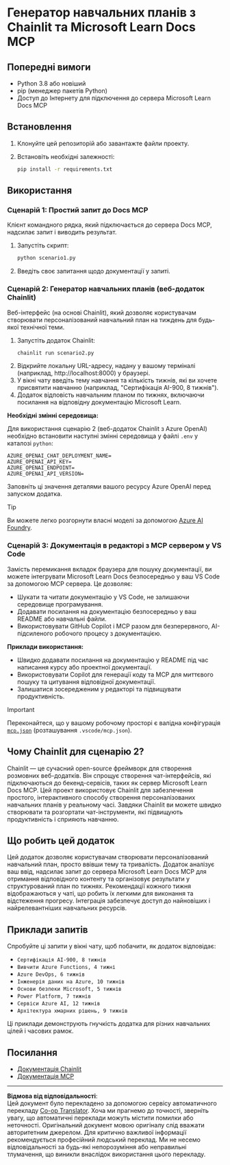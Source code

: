 <!--
CO_OP_TRANSLATOR_METADATA:
{
  "original_hash": "6ef6015d29b95f1cab97fb88a045a991",
  "translation_date": "2025-09-05T11:47:21+00:00",
  "source_file": "09-CaseStudy/docs-mcp/solution/python/README.md",
  "language_code": "uk"
}
-->
# Генератор навчальних планів з Chainlit та Microsoft Learn Docs MCP

## Попередні вимоги

- Python 3.8 або новіший
- pip (менеджер пакетів Python)
- Доступ до Інтернету для підключення до сервера Microsoft Learn Docs MCP

## Встановлення

1. Клонуйте цей репозиторій або завантажте файли проекту.
2. Встановіть необхідні залежності:

   ```bash
   pip install -r requirements.txt
   ```

## Використання

### Сценарій 1: Простий запит до Docs MCP
Клієнт командного рядка, який підключається до сервера Docs MCP, надсилає запит і виводить результат.

1. Запустіть скрипт:
   ```bash
   python scenario1.py
   ```
2. Введіть своє запитання щодо документації у запиті.

### Сценарій 2: Генератор навчальних планів (веб-додаток Chainlit)
Веб-інтерфейс (на основі Chainlit), який дозволяє користувачам створювати персоналізований навчальний план на тиждень для будь-якої технічної теми.

1. Запустіть додаток Chainlit:
   ```bash
   chainlit run scenario2.py
   ```
2. Відкрийте локальну URL-адресу, надану у вашому терміналі (наприклад, http://localhost:8000) у браузері.
3. У вікні чату введіть тему навчання та кількість тижнів, які ви хочете присвятити навчанню (наприклад, "Сертифікація AI-900, 8 тижнів").
4. Додаток відповість навчальним планом по тижнях, включаючи посилання на відповідну документацію Microsoft Learn.

**Необхідні змінні середовища:**

Для використання сценарію 2 (веб-додаток Chainlit з Azure OpenAI) необхідно встановити наступні змінні середовища у файлі `.env` у каталозі `python`:

```
AZURE_OPENAI_CHAT_DEPLOYMENT_NAME=
AZURE_OPENAI_API_KEY=
AZURE_OPENAI_ENDPOINT=
AZURE_OPENAI_API_VERSION=
```

Заповніть ці значення деталями вашого ресурсу Azure OpenAI перед запуском додатка.

> [!TIP]
> Ви можете легко розгорнути власні моделі за допомогою [Azure AI Foundry](https://ai.azure.com/).

### Сценарій 3: Документація в редакторі з MCP сервером у VS Code

Замість перемикання вкладок браузера для пошуку документації, ви можете інтегрувати Microsoft Learn Docs безпосередньо у ваш VS Code за допомогою MCP сервера. Це дозволяє:
- Шукати та читати документацію у VS Code, не залишаючи середовище програмування.
- Додавати посилання на документацію безпосередньо у ваш README або навчальні файли.
- Використовувати GitHub Copilot і MCP разом для безперервного, AI-підсиленого робочого процесу з документацією.

**Приклади використання:**
- Швидко додавати посилання на документацію у README під час написання курсу або проектної документації.
- Використовувати Copilot для генерації коду та MCP для миттєвого пошуку та цитування відповідної документації.
- Залишатися зосередженим у редакторі та підвищувати продуктивність.

> [!IMPORTANT]
> Переконайтеся, що у вашому робочому просторі є валідна конфігурація [`mcp.json`](../../../../../../09-CaseStudy/docs-mcp/solution/scenario3/mcp.json) (розташування `.vscode/mcp.json`).

## Чому Chainlit для сценарію 2?

Chainlit — це сучасний open-source фреймворк для створення розмовних веб-додатків. Він спрощує створення чат-інтерфейсів, які підключаються до бекенд-сервісів, таких як сервер Microsoft Learn Docs MCP. Цей проект використовує Chainlit для забезпечення простого, інтерактивного способу створення персоналізованих навчальних планів у реальному часі. Завдяки Chainlit ви можете швидко створювати та розгортати чат-інструменти, які підвищують продуктивність і сприяють навчанню.

## Що робить цей додаток

Цей додаток дозволяє користувачам створювати персоналізований навчальний план, просто ввівши тему та тривалість. Додаток аналізує ваш ввід, надсилає запит до сервера Microsoft Learn Docs MCP для отримання відповідного контенту та організовує результати у структурований план по тижнях. Рекомендації кожного тижня відображаються у чаті, що робить їх легкими для виконання та відстеження прогресу. Інтеграція забезпечує доступ до найновіших і найрелевантніших навчальних ресурсів.

## Приклади запитів

Спробуйте ці запити у вікні чату, щоб побачити, як додаток відповідає:

- `Сертифікація AI-900, 8 тижнів`
- `Вивчити Azure Functions, 4 тижні`
- `Azure DevOps, 6 тижнів`
- `Інженерія даних на Azure, 10 тижнів`
- `Основи безпеки Microsoft, 5 тижнів`
- `Power Platform, 7 тижнів`
- `Сервіси Azure AI, 12 тижнів`
- `Архітектура хмарних рішень, 9 тижнів`

Ці приклади демонструють гнучкість додатка для різних навчальних цілей і часових рамок.

## Посилання

- [Документація Chainlit](https://docs.chainlit.io/)
- [Документація MCP](https://github.com/MicrosoftDocs/mcp)

---

**Відмова від відповідальності**:  
Цей документ було перекладено за допомогою сервісу автоматичного перекладу [Co-op Translator](https://github.com/Azure/co-op-translator). Хоча ми прагнемо до точності, зверніть увагу, що автоматичні переклади можуть містити помилки або неточності. Оригінальний документ мовою оригіналу слід вважати авторитетним джерелом. Для критично важливої інформації рекомендується професійний людський переклад. Ми не несемо відповідальності за будь-які непорозуміння або неправильні тлумачення, що виникли внаслідок використання цього перекладу.